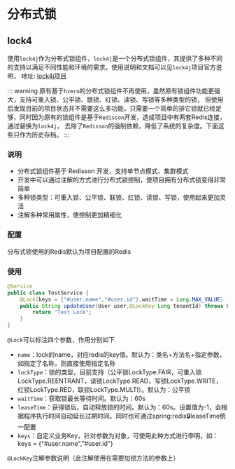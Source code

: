 # 分布式锁
## lock4
使用`lock4j`作为分布式锁组件，`lock4j`是一个分布式锁组件，其提供了多种不同的支持以满足不同性能和环境的需求。使用说明和文档可以见`lock4j`项目官方说明，
地址: [lock4j项目](https://gitee.com/baomidou/lock4j)

::: warning
原有基于`hzero`的分布式锁组件不再使用，虽然原有锁组件功能更强大，支持可重入锁、公平锁、联锁、红锁、读锁、写锁等多种类型的锁，
但使用后发现目前的项目状态并不需要这么多功能，只需要一个简单的排它锁就已经足够，同时因为原有的锁组件是基于`Redisson`开发，造成项目中有两套Redis连接，通过替换为`lock4j`，
去除了`Redisson`的强制依赖，降低了系统的复杂度。下面这些只作为历史存档。
:::
### 说明
- 分布式锁组件基于 Redisson 开发，支持单节点模式、集群模式
- 开发中可以通过注解的方式进行分布式锁控制，使项目拥有分布式锁变得非常简单
- 多种锁类型：可重入锁、公平锁、联锁、红锁、读锁、写锁，使用起来更加灵活
- 注解多种常用属性，使控制更加精细化
### 配置
分布式锁使用的Redis默认为项目配置的Redis
### 使用
```java
@Service
public class TestService {
    @Lock(keys = {"#user.name","#user.id"},waitTime = Long.MAX_VALUE)
    public String updateUser(User user,@LockKey Long tenantId) throws Exception {
        return "Test Lock";
    }
}
```
`@Lock`可以标注四个参数，作用分别如下

- `name`：lock的name，对应redis的key值。默认为：类名+方法名+指定参数，如指定了名称，则直接使用指定名称
- `lockType`：锁的类型，目前支持（公平锁LockType.FAIR，可重入锁LockType.REENTRANT，读锁LockType.READ，写锁LockType.WRITE，红锁LockType.RED，联锁LockType.MULTI）。默认为：公平锁
- `waitTime`：获取锁最长等待时间。默认为：60s
- `leaseTime`：获得锁后，自动释放锁的时间。默认为：60s。设置值为-1，会根据程序执行时间自动延长过期时间。同时也可通过spring:redis:lock:leaseTime统一配置
- `keys`：自定义业务Key，针对参数为对象，可使用此种方式进行申明，如：keys = {"#user.name","#user.id"}

`@LockKey`注解参数说明（此注解使用在需要加锁方法的参数上）
